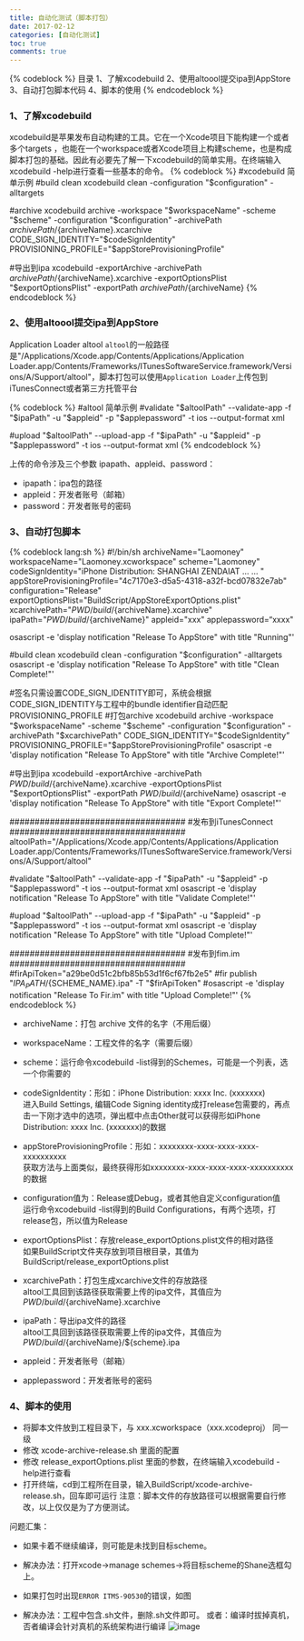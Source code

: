 ```yaml
---
title: 自动化测试（脚本打包）
date: 2017-02-12
categories: [自动化测试]
toc: true
comments: true
---
```


{% codeblock %}
目录
1、了解xcodebuild
2、使用altoool提交ipa到AppStore
3、自动打包脚本代码
4、脚本的使用
{% endcodeblock %}
### 1、了解xcodebuild  
xcodebuild是苹果发布自动构建的工具。它在一个Xcode项目下能构建一个或者多个targets ，也能在一个workspace或者Xcode项目上构建scheme，也是构成脚本打包的基础。因此有必要先了解一下xcodebuild的简单实用。在终端输入xcodebuild -help进行查看一些基本的命令。
{% codeblock %}
#xcodebuild 简单示例
#build clean
xcodebuild clean -configuration "$configuration" -alltargets

#archive
xcodebuild archive -workspace "$workspaceName" -scheme "$scheme" -configuration "$configuration"
-archivePath ${archivePath}/${archiveName}.xcarchive CODE_SIGN_IDENTITY="$codeSignIdentity" PROVISIONING_PROFILE="$appStoreProvisioningProfile"

#导出到ipa
xcodebuild -exportArchive -archivePath ${archivePath}/${archiveName}.xcarchive -exportOptionsPlist "$exportOptionsPlist" -exportPath ${archivePath}/${archiveName}
{% endcodeblock %}

### 2、使用altoool提交ipa到AppStore 
Application Loader altool 
`altool`的一般路径是"/Applications/Xcode.app/Contents/Applications/Application Loader.app/Contents/Frameworks/ITunesSoftwareService.framework/Versions/A/Support/altool"，脚本打包可以使用`Application Loader`上传包到iTunesConnect或者第三方托管平台

{% codeblock %}
#altool 简单示例
#validate
"$altoolPath" --validate-app -f "$ipaPath" -u "$appleid" -p "$applepassword" -t ios --output-format xml

#upload
"$altoolPath" --upload-app -f "$ipaPath" -u "$appleid" -p "$applepassword" -t ios --output-format xml
{% endcodeblock %}

上传的命令涉及三个参数 ipapath、appleid、password：
* ipapath：ipa包的路径
* appleid：开发者账号（邮箱） 
* password：开发者账号的密码


### 3、自动打包脚本
{% codeblock lang:sh %}
#!/bin/sh
archiveName="Laomoney"
workspaceName="Laomoney.xcworkspace"
scheme="Laomoney"
codeSignIdentity="iPhone Distribution: SHANGHAI ZENDAIAT … … "
appStoreProvisioningProfile="4c7170e3-d5a5-4318-a32f-bcd07832e7ab"
configuration="Release"
exportOptionsPlist="BuildScript/AppStoreExportOptions.plist"
xcarchivePath="${PWD}/build/${archiveName}.xcarchive"
ipaPath="${PWD}/build/${archiveName}"
appleid="xxx"
applepassword=“xxxx"

osascript -e 'display notification "Release To AppStore" with title "Running"'

#build clean
xcodebuild clean -configuration "$configuration" -alltargets
osascript -e 'display notification "Release To AppStore" with title "Clean Complete!"'

#签名只需设置CODE_SIGN_IDENTITY即可，系统会根据CODE_SIGN_IDENTITY与工程中的bundle identifier自动匹配PROVISIONING_PROFILE
#打包archive
xcodebuild archive -workspace "$workspaceName" -scheme "$scheme" -configuration "$configuration" -archivePath "$xcarchivePath" CODE_SIGN_IDENTITY="$codeSignIdentity” PROVISIONING_PROFILE="$appStoreProvisioningProfile"
osascript -e 'display notification "Release To AppStore" with title "Archive Complete!"'


#导出到ipa
xcodebuild -exportArchive -archivePath $PWD/build/${archiveName}.xcarchive -exportOptionsPlist "$exportOptionsPlist" -exportPath $PWD/build/${archiveName}
osascript -e 'display notification "Release To AppStore" with title "Export Complete!"'

###################################
#发布到iTunesConnect
###################################
altoolPath="/Applications/Xcode.app/Contents/Applications/Application Loader.app/Contents/Frameworks/ITunesSoftwareService.framework/Versions/A/Support/altool"

#validate
"$altoolPath" --validate-app -f "$ipaPath" -u "$appleid" -p "$applepassword" -t ios --output-format xml
osascript -e 'display notification "Release To AppStore" with title "Validate Complete!"'

#upload
"$altoolPath" --upload-app -f "$ipaPath" -u "$appleid" -p "$applepassword" -t ios --output-format xml
osascript -e 'display notification "Release To AppStore" with title "Upload Complete!"'

###################################
#发布到fim.im
###################################
#firApiToken="a29be0d51c2bfb85b53d1f6cf67fb2e5"
#fir publish "${IPA_PATH}/${SCHEME_NAME}.ipa" -T "$firApiToken"
#osascript -e 'display notification "Release To Fir.im" with title "Upload Complete!"'
{% endcodeblock %}

* archiveName：打包 archive 文件的名字（不用后缀） 

* workspaceName：工程文件的名字（需要后缀） 

* scheme：运行命令xcodebuild -list得到的Schemes，可能是一个列表，选一个你需要的  

* codeSignIdentity：形如：iPhone Distribution: xxxx Inc. (xxxxxxx)  
进入Build Settings, 编辑Code Signing identity成打release包需要的，再点击一下刚才选中的选项，弹出框中点击Other就可以获得形如iPhone Distribution: xxxx Inc. (xxxxxxx)的数据  

* appStoreProvisioningProfile：形如：xxxxxxxx-xxxx-xxxx-xxxx-xxxxxxxxxx  
获取方法与上面类似，最终获得形如xxxxxxxx-xxxx-xxxx-xxxx-xxxxxxxxxx的数据  

* configuration值为：Release或Debug，或者其他自定义configuration值  
运行命令xcodebuild -list得到的Build Configurations，有两个选项，打release包，所以值为Release  

* exportOptionsPlist：存放release_exportOptions.plist文件的相对路径  
如果BuildScript文件夹存放到项目根目录，其值为BuildScript/release_exportOptions.plist

* xcarchivePath：打包生成xcarchive文件的存放路径  
altool工具回到该路径获取需要上传的ipa文件，其值应为${PWD}/build/${archiveName}.xcarchive

* ipaPath：导出ipa文件的路径  
altool工具回到该路径获取需要上传的ipa文件，其值应为${PWD}/build/${archiveName}/${scheme}.ipa  

* appleid：开发者账号（邮箱）  

* applepassword：开发者账号的密码


### 4、脚本的使用
* 将脚本文件放到工程目录下，与 xxx.xcworkspace（xxx.xcodeproj） 同一级
* 修改 xcode-archive-release.sh 里面的配置
* 修改 release_exportOptions.plist 里面的参数，在终端输入xcodebuild -help进行查看
* 打开终端，cd到工程所在目录，输入BuildScript/xcode-archive-release.sh，回车即可运行
注意：脚本文件的存放路径可以根据需要自行修改，以上仅仅是为了方便测试。

问题汇集：
* 如果卡着不继续编译，则可能是未找到目标scheme。
* 解决办法：打开xcode->manage schemes->将目标scheme的Shane选框勾上。

* 如果打包时出现`ERROR ITMS-90530`的错误，如图
* 解决办法：工程中包含.sh文件，删除.sh文件即可。
          或者：编译时拔掉真机，否者编译会针对真机的系统架构进行编译 
![image](http://ohlldt20k.bkt.clouddn.com/20161211-2-10.png)



